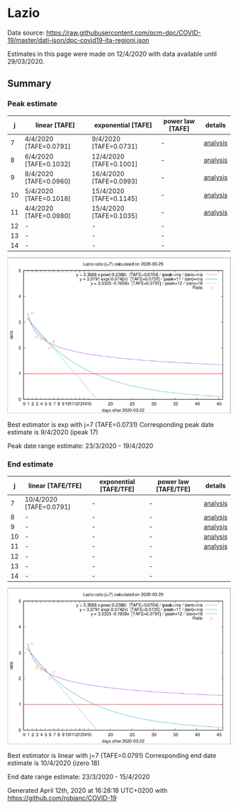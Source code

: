 # Lazio


Data source: https://raw.githubusercontent.com/pcm-dpc/COVID-19/master/dati-json/dpc-covid19-ita-regioni.json

Estimates in this page were made on 12/4/2020 with data available until 29/03/2020.


## Summary 

### Peak estimate 
|j|linear [TAFE]|exponential [TAFE]|power law [TAFE]|details|
|---|----|-----------|---------|-------|
|7|4/4/2020 [TAFE=0.0791]|9/4/2020 [TAFE=0.0731]|-|[analysis](COVID-19_lazio_j7_2020-03-29.md)|
|8|6/4/2020 [TAFE=0.1032]|12/4/2020 [TAFE=0.1001]|-|[analysis](COVID-19_lazio_j8_2020-03-29.md)|
|9|8/4/2020 [TAFE=0.0960]|16/4/2020 [TAFE=0.0993]|-|[analysis](COVID-19_lazio_j9_2020-03-29.md)|
|10|5/4/2020 [TAFE=0.1018]|15/4/2020 [TAFE=0.1145]|-|[analysis](COVID-19_lazio_j10_2020-03-29.md)|
|11|4/4/2020 [TAFE=0.0980]|15/4/2020 [TAFE=0.1035]|-|[analysis](COVID-19_lazio_j11_2020-03-29.md)|
|12|-|-|-||
|13|-|-|-||
|14|-|-|-||

![best peak estimate](COVID-19_lazio_j7_2020-03-29.png)

Best estimator is exp with j=7 (TAFE=0.0731)
Corresponding peak date estimate is 9/4/2020 (ipeak 17)


Peak date range estimate: 23/3/2020 - 19/4/2020

### End estimate 
|j|linear [TAFE/TFE]|exponential [TAFE/TFE]|power law [TAFE/TFE]|details|
|---|----|-----------|---------|-------|
|7|10/4/2020 [TAFE=0.0791]|-|-|[analysis](COVID-19_lazio_j7_2020-03-29.md)|
|8|-|-|-|[analysis](COVID-19_lazio_j8_2020-03-29.md)|
|9|-|-|-|[analysis](COVID-19_lazio_j9_2020-03-29.md)|
|10|-|-|-|[analysis](COVID-19_lazio_j10_2020-03-29.md)|
|11|-|-|-|[analysis](COVID-19_lazio_j11_2020-03-29.md)|
|12|-|-|-||
|13|-|-|-||
|14|-|-|-||

![best zero estimate](COVID-19_lazio_j7_2020-03-29.png)

Best estimator is linear with j=7 (TAFE=0.0791)
Corresponding end date estimate is 10/4/2020 (izero 18)


End date range estimate: 23/3/2020 - 15/4/2020

Generated April 12th, 2020 at 16:28:18 UTC+0200 with https://github.com/robianc/COVID-19
